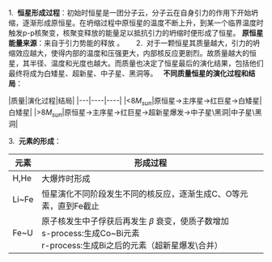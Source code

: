 1.$~$
**恒星形成过程**：初始时恒星是一团分子云，分子云在自身引力的作用下开始坍缩，逐渐形成原恒星。在坍缩过程中原恒星的温度不断上升，到某一个临界温度时触发p-p核聚变，核聚变释放的能量足以抵抗引力的坍缩时便形成了恒星。
**原恒星能量来源**：来自于引力势能的释放 。
$\quad$
2.$~$
对于一颗恒星其质量越大，引力的坍缩效应越大，使得内部的温度和压强更大，内部核反应更剧烈。故质量越大的恒星，其半径、温度和光度也越大。而质量也决定了恒星最后的演化结果，包括他们最终将成为白矮星、超新星、中子星、黑洞等。
$~$
**不同质量恒星的演化过程和结局**：

|质量|演化过程|结局|
	|---|----|----|
	|<$8M_{sun}$|原恒星$\rightarrow$主序星$\rightarrow$红巨星$\rightarrow$白矮星|白矮星|
	|>$8M_{sun}$|原恒星$\rightarrow$主序星$\rightarrow$红巨星$\rightarrow$超新星爆发$\rightarrow$中子星\\黑洞|中子星\\黑洞|

3.$~$
**元素的形成**：

|元素|形成过程|
|---|---|
|H,He|大爆炸时形成|
|Li~Fe|恒星演化不同阶段发生不同的核反应，逐渐生成C、O等元素，直到Fe截止|
|Fe~U|原子核发生中子俘获后再发生$~\beta~$衰变，使质子数增加<br>s-process:生成Co~Bi元素<br>r-process:生成Bi之后的元素（超新星爆发\\合并）
